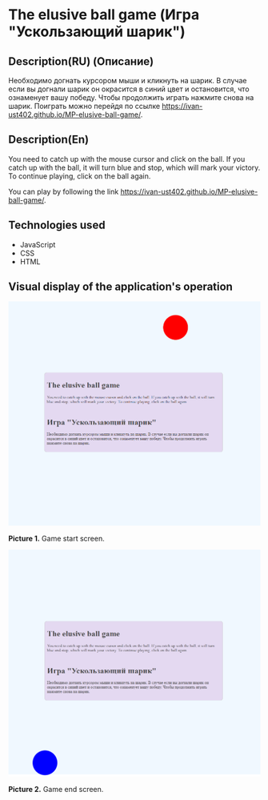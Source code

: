 # The elusive ball game (Игра "Ускользающий шарик")

## Description(RU) (Описание)
Необходимо догнать курсором мыши и кликнуть на шарик. В случае если вы догнали шарик он окрасится в синий цвет и остановится, что ознаменует вашу победу. Чтобы продолжить играть нажмите снова на шарик.
Поиграть можно перейдя по ссылке https://ivan-ust402.github.io/MP-elusive-ball-game/.

## Description(En)
You need to catch up with the mouse cursor and click on the ball. If you catch up with the ball, it will turn blue and stop, which will mark your victory. To continue playing, click on the ball again.

You can play by following the link https://ivan-ust402.github.io/MP-elusive-ball-game/.

## Technologies used
* JavaScript
* CSS
* HTML


## Visual display of the application's operation
![Picture 1](./img/projectDescription/startGame.png)

**Picture 1.** Game start screen.

![Picture 2](./img/projectDescription/endGame.png)

**Picture 2.** Game end screen.

